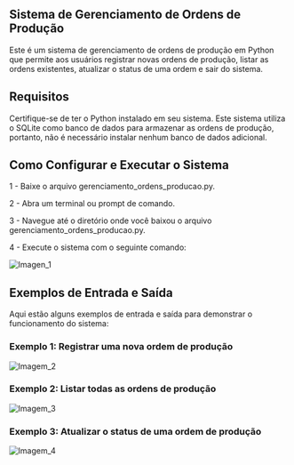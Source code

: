 ## Sistema de Gerenciamento de Ordens de Produção

Este é um sistema de gerenciamento de ordens de produção em Python que permite aos usuários registrar novas ordens de produção, listar as ordens existentes, atualizar o status de uma ordem e sair do sistema.

## Requisitos

Certifique-se de ter o Python instalado em seu sistema. Este sistema utiliza o SQLite como banco de dados para armazenar as ordens de produção, portanto, não é necessário instalar nenhum banco de dados adicional.

## Como Configurar e Executar o Sistema

   1 - Baixe o arquivo gerenciamento_ordens_producao.py.

   2 - Abra um terminal ou prompt de comando.

   3 - Navegue até o diretório onde você baixou o arquivo gerenciamento_ordens_producao.py.

   4 - Execute o sistema com o seguinte comando:

   ![Imagen_1](https://github.com/DaniloMelin/OrdemProducao/assets/127984038/9914b6e7-60d9-435d-93e4-762c01765e42)

  
## Exemplos de Entrada e Saída

Aqui estão alguns exemplos de entrada e saída para demonstrar o funcionamento do sistema:

### Exemplo 1: Registrar uma nova ordem de produção

![Imagem_2](https://github.com/DaniloMelin/OrdemProducao/assets/127984038/aa3267ef-5d03-4c91-9b8c-051171ed6508)


### Exemplo 2: Listar todas as ordens de produção

![Imagem_3](https://github.com/DaniloMelin/OrdemProducao/assets/127984038/8c6a814a-3360-443c-aec1-9c3421d6b7a0)


### Exemplo 3: Atualizar o status de uma ordem de produção

![Imagem_4](https://github.com/DaniloMelin/OrdemProducao/assets/127984038/6d735204-88a9-47c0-a1c4-3700d72dafe8)
